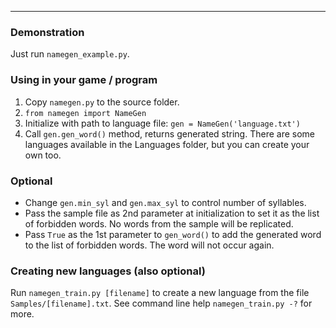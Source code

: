 
---


### Demonstration ###
Just run `namegen_example.py`.


### Using in your game / program ###
  1. Copy `namegen.py` to the source folder.
  1. `from namegen import NameGen`
  1. Initialize with path to language file: `gen = NameGen('language.txt')`
  1. Call `gen.gen_word()` method, returns generated string.
There are some languages available in the Languages folder, but you can create your own too.


### Optional ###
  * Change `gen.min_syl` and `gen.max_syl` to control number of syllables.
  * Pass the sample file as 2nd parameter at initialization to set it as the list of forbidden words. No words from the sample will be replicated.
  * Pass `True` as the 1st parameter to `gen_word()` to add the generated word to the list of forbidden words. The word will not occur again.


### Creating new languages (also optional) ###
Run `namegen_train.py [filename]` to create a new language from the file `Samples/[filename].txt`.
See command line help `namegen_train.py -?` for more.